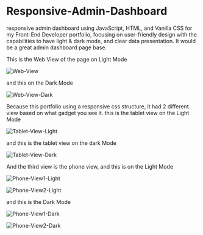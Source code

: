 # Responsive-Admin-Dashboard

responsive admin dashboard using JavaScript, HTML, and Vanilla CSS for my Front-End Developer portfolio, focusing on user-friendly design with the capabilities to have light & dark mode, and clear data presentation. It would be a great admin dashboard page base.

This is the Web View of the page on Light Mode

![Web-View](https://github.com/NegaraValdi/Responsive-Admin-Dashboard/assets/123758446/5a57a104-1d41-43da-8f44-f669db86adab)

and this on the Dark Mode

![Web-View-Dark](https://github.com/NegaraValdi/Responsive-Admin-Dashboard/assets/123758446/abad0240-0f9a-4ce8-a57e-c4fe95c29b88)

Because this portfolio using a responsive css structure, it had 2 different view based on what gadget you see it.
this is the tablet view on the Light Mode

![Tablet-View-Light](https://github.com/NegaraValdi/Responsive-Admin-Dashboard/assets/123758446/96a82854-0aae-4ef9-af3e-e7a41d946cfa)

and this is the tablet view on the dark Mode

![Tablet-View-Dark](https://github.com/NegaraValdi/Responsive-Admin-Dashboard/assets/123758446/f5ca7ade-cb8d-4d90-bf24-75bf764a1555)

And the third view is the phone view, and this is on the Light Mode

![Phone-View1-Light](https://github.com/NegaraValdi/Responsive-Admin-Dashboard/assets/123758446/a938b312-f953-4342-9b92-54a46595315f)

![Phone-View2-Light](https://github.com/NegaraValdi/Responsive-Admin-Dashboard/assets/123758446/d3ef9def-f225-49a1-ad39-1121ea808d38)

and this is the Dark Mode

![Phone-View1-Dark](https://github.com/NegaraValdi/Responsive-Admin-Dashboard/assets/123758446/eac3ee16-127e-4dc8-b0a3-2a9ec71b4d26)

![Phone-View2-Dark](https://github.com/NegaraValdi/Responsive-Admin-Dashboard/assets/123758446/78396941-9c67-47e4-9d9d-8263bf32f1f1)
